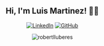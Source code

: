 <h2 align="center"> Hi, I'm Luis Martinez! 👋🏻</h2>
<p align="center">
	<a href="https://www.linkedin.com/in/luis-martinez-529324153/"><img src="https://img.shields.io/badge/-luismartinez-blue?style=flat-square&logo=Linkedin&logoColor=white&link=https://www.linkedin.com/in/luis-martinez-529324153/" alt="LinkedIn"></a>
	<a href="https://github.com/LuisMartinez28"><img src="https://img.shields.io/github/followers/luismartinez.svg?label=GitHub&style=social" alt="GitHub"></a>
</p>

<p align="center"> <img src="https://github-readme-stats.vercel.app/api?username=LuisMartinez28&show_icons=true" alt="robertlluberes" /> </p>
